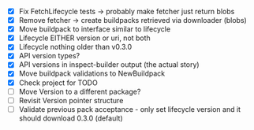 - [x] Fix FetchLifecycle tests -> probably make fetcher just return blobs
- [x] Remove fetcher -> create buildpacks retrieved via downloader (blobs)
- [x] Move buildpack to interface similar to lifecycle
- [x] Lifecycle EITHER version or uri, not both
- [x] Lifecycle nothing older than v0.3.0
- [x] API version types?
- [x] API versions in inspect-builder output (the actual story)
- [x] Move buildpack validations to NewBuildpack
- [x] Check project for TODO
- [ ] Move Version to a different package?
- [ ] Revisit Version pointer structure
- [ ] Validate previous pack acceptance - only set lifecycle version and it should download 0.3.0 (default)